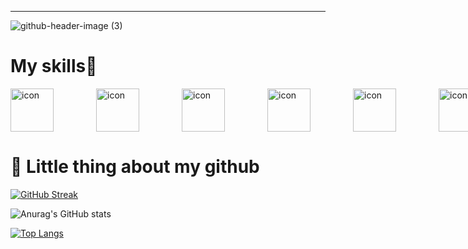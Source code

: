 

---

![github-header-image (3)](https://user-images.githubusercontent.com/111257273/212918121-a5df119c-b5b5-47f4-90ba-7b80565cd69b.png)

# My skills:rocket:
<div style="display: flex;"><img src="https://techstack-generator.vercel.app/react-icon.svg" alt="icon" width="69" style="width: 69px; height: 69px; margin-right: 68px; margin-bottom: 0px;" /><img src="https://techstack-generator.vercel.app/js-icon.svg" alt="icon" width="69" style="width: 69px; height: 69px; margin-right: 68px; margin-bottom: 0px;" /><img src="https://techstack-generator.vercel.app/ts-icon.svg" alt="icon" width="69" style="width: 69px; height: 69px; margin-right: 68px; margin-bottom: 0px;" /><img src="https://techstack-generator.vercel.app/nginx-icon.svg" alt="icon" width="69" style="width: 69px; height: 69px; margin-right: 68px; margin-bottom: 0px;" /><img src="https://techstack-generator.vercel.app/cpp-icon.svg" alt="icon" width="69" style="width: 69px; height: 69px; margin-right: 68px; margin-bottom: 0px;" /><img src="https://techstack-generator.vercel.app/java-icon.svg" alt="icon" width="69" style="width: 69px; height: 69px; margin-right: 68px; margin-bottom: 0px;" /><img src="https://techstack-generator.vercel.app/python-icon.svg" alt="icon" width="69" style="width: 69px; height: 69px; margin-right: 0px; margin-bottom: 0px;" /></div>

# :notebook_with_decorative_cover: Little thing about my github 
[![GitHub Streak](https://streak-stats.demolab.com?user=ledinhthachquang&theme=dracula&border_radius=6.2&mode=weekly)](https://git.io/streak-stats)

![Anurag's GitHub stats](https://github-readme-stats.vercel.app/api?username=ledinhthachquang&show_icons=true&theme=dracula)

[![Top Langs](https://github-readme-stats.vercel.app/api/top-langs/?username=ledinhthachquang&theme=dracula)](https://github.com/anuraghazra/github-readme-stats)







